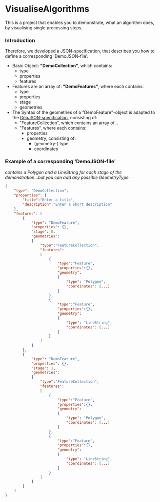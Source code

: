 VisualiseAlgorithms
===================

This is a project that enables you to demonstrate, what an algorithm does, by visualising single processing steps.

### Introduction
Therefore, we developed a JSON-specification, that describes you how to define a corresponding 'DemoJSON-file'.

* Basic Object: **"DemoCollection"**, which contains:
	- type
	- properties
	- features
* Features are an array of: **"DemoFeatures"**, where each contains:
	- type
	- properties
	- stage
	- geometries
* The Syntax of the geometries of a "DemoFeature"-object is adapted to the [GeoJSON-specification](http://geojson.org/geojson-spec.html), consisting of:
	- "FeatureCollection", which contains an array of...
	- "Features", where each contains:
		* properties
		* geometry, consisting of:
			- (geometry-) type
			- coordinates

### Example of a corresponding 'DemoJSON-file'
*contains a Polygon and a LineString for each stage of the demonstration...but you can add any possible GeometryType*

```JSON
{
	"type": "DemoCollection", 
	"properties": {
		"title":"Enter a title",
		"description":"Enter a short description"
	}, 
	"features": [
		{
			"type": "DemoFeature", 
			"properties": {}, 
			"stage": 0,
			"geometries": 
			{
				"type":"FeatureCollection",
				"features":
				[
					{
						"type":"Feature",
						"properties":{},
						"geometry":
						{
							"type": "Polygon", 
							"coordinates": [...]
						}
					},
					{
						"type":"Feature",
						"properties":{},
						"geometry":
						{
							"type": "LineString", 
							"coordinates": [...]
						}
					}
				]
			} 
		}, 
		{
			"type": "DemoFeature", 
			"properties": {}, 
			"stage": 1,
			"geometries": 
			{
				"type":"FeatureCollection",
				"features":
				[
					{
						"type":"Feature",
						"properties":{},
						"geometry":
						{
							"type": "Polygon", 
							"coordinates": [...]
						}
					},
					{
						"type":"Feature",
						"properties":{},
						"geometry":
						{
							"type": "LineString", 
							"coordinates": [...]
						}
					}
				]
			} 
		}
	]
}
```